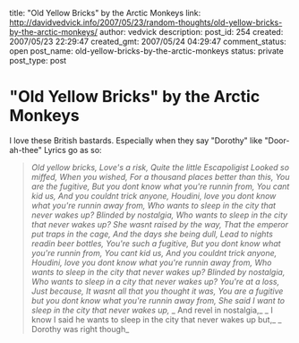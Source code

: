 title: "Old Yellow Bricks" by the Arctic Monkeys
link: http://davidvedvick.info/2007/05/23/random-thoughts/old-yellow-bricks-by-the-arctic-monkeys/
author: vedvick
description: 
post_id: 254
created: 2007/05/23 22:29:47
created_gmt: 2007/05/24 04:29:47
comment_status: open
post_name: old-yellow-bricks-by-the-arctic-monkeys
status: private
post_type: post

# "Old Yellow Bricks" by the Arctic Monkeys

I love these British bastards. Especially when they say "Dorothy" like "Door-ah-thee" Lyrics go as so: 

> _Old yellow bricks, Love's a risk, Quite the little Escapoligist Looked so miffed, When you wished, For a thousand places better than this,_ _You are the fugitive, But you dont know what you're runnin from, You cant kid us, And you couldnt trick anyone, Houdini, love you dont know what you're runnin away from,_ _Who wants to sleep in the city that never wakes up? Blinded by nostalgia, Who wants to sleep in the city that never wakes up?_ _She wasnt raised by the way, That the emperor put traps in the cage, And the days she being dull, Lead to nights readin beer bottles,_ _You're such a fugitive, But you dont know what you're runnin from, You cant kid us, And you couldnt trick anyone, Houdini, love you dont know what you're runnin away from,_ _Who wants to sleep in the city that never wakes up? Blinded by nostalgia, Who wants to sleep in a city that never wakes up?_ _You're at a loss, Just because, It wasnt all that you thought it was,_ _You are a fugitive but you dont know what you're runnin away from,_ _She said I want to sleep in the city that never wakes up,_ _ And revel in nostalgia,_ _ I know I said he wants to sleep in the city that never wakes up but,_ _ Dorothy was right though_